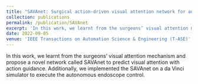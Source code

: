 ```yaml
---
title: "SAVAnet: Surgical action-driven visual attention network for autonomous endoscope control"
collection: publications
permalink: /publication/SAVAnet
excerpt: 'In this work, we learnt from the surgeons’ visual attention mechanism and propose a novel network called SAVAnet to predict visual attention with action guidance. Additionally, we implemented the SAVAnet on a da Vinci simulator to execute the autonomous endoscope control.'
date: 2022-09-05
venue: 'IEEE Transactions on Automation Science & Engineering (T-ASE)'
---
```

In this work, we learnt from the surgeons’ visual attention mechanism and propose a novel network called SAVAnet to predict visual attention with action guidance. Additionally, we implemented the SAVAnet on a da Vinci simulator to execute the autonomous endoscope control.
